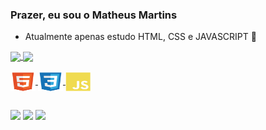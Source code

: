 ### Prazer, eu sou o Matheus Martins

- Atualmente apenas estudo HTML, CSS e JAVASCRIPT 🎯

<a href="https://github.com/anuraghazra/github-readme-stats">
<img height=180 align="center" src="https://github-readme-stats.vercel.app/api?username=matheusmartinz&theme=transparent&show_icons=true"/>
</a>
<a href="https://github.com/anuraghazra/convoychat">
<img height=180 align="center" src="https://github-readme-stats.vercel.app/api/top-langs/?username=matheusmartinz&layout=compact&theme=transparent"
</a>

<div style="display: inline_block"><br>
  <img align="center" alt="Rafa-HTML" height="30" width="40" src="https://raw.githubusercontent.com/devicons/devicon/master/icons/html5/html5-original.svg">
  <img align="center" alt="Rafa-CSS" height="30" width="40" src="https://raw.githubusercontent.com/devicons/devicon/master/icons/css3/css3-original.svg">
  <img align="center" alt="Rafa-Js" height="30" width="40" src="https://raw.githubusercontent.com/devicons/devicon/master/icons/javascript/javascript-plain.svg">
</div>

##

<div> 
  <a href="https://instagram.com/mathh_edu/" target="_blank"><img src="https://img.shields.io/badge/-Instagram-%23E4405F?style=for-the-badge&logo=instagram&logoColor=white" target="_blank"></a>
  <a href = "mailto:matheusmartins871@gmail.com"><img src="https://img.shields.io/badge/-Gmail-%23333?style=for-the-badge&logo=gmail&logoColor=white" target="_blank"></a>
  <a href="https://www.linkedin.com/in/matheus-martins-69b22223b/" target="_blank"><img src="https://img.shields.io/badge/-LinkedIn-%230077B5?style=for-the-badge&logo=linkedin&logoColor=white" target="_blank"></a> 
  
</div>
